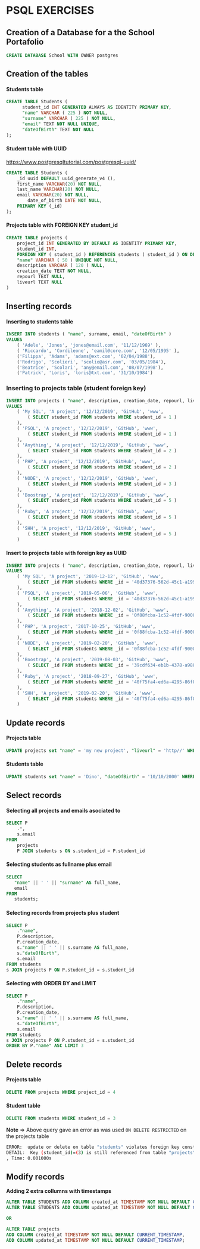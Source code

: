 # PSQL EXERCISES

## Creation of a Database for a the School Portafolio

```sql
CREATE DATABASE School WITH OWNER postgres
```

## Creation of the tables

#### Students table

```sql
CREATE TABLE Students ( 
      student_id INT GENERATED ALWAYS AS IDENTITY PRIMARY KEY,
      "name" VARCHAR ( 225 ) NOT NULL,
      "surname" VARCHAR ( 225 ) NOT NULL,
      "email" TEXT NOT NULL UNIQUE,
      "dateOfBirth" TEXT NOT NULL
);
```

#### Student table with UUID 

https://www.postgresqltutorial.com/postgresql-uuid/

```sql
CREATE TABLE Students (
    _id uuid DEFAULT uuid_generate_v4 (),
    first_name VARCHAR(20) NOT NULL,
    last_name VARCHAR(20) NOT NULL,
    email VARCHAR(20) NOT NULL,
		date_of_birth DATE NOT NULL,
    PRIMARY KEY (_id)
);
```



#### Projects table with FOREIGN KEY student_id

```sql
CREATE TABLE projects (
	project_id INT GENERATED BY DEFAULT AS IDENTITY PRIMARY KEY,
	student_id INT,
	FOREIGN KEY ( student_id ) REFERENCES students ( student_id ) ON DELETE RESTRICT,
	"name" VARCHAR ( 50 ) UNIQUE NOT NULL,
	description VARCHAR ( 120 ) NULL,
	creation_date TEXT NOT NULL,
	repourl TEXT NULL,
	liveurl TEXT NULL 
)
```



## Inserting records

#### Inserting to students table

```sql
INSERT INTO students ( "name", surname, email, "dateOfBirth" )
VALUES
	( 'Adele', 'Jones', 'jones@email.com', '11/12/1969' ),
	( 'Riccardo', 'Cordileone', 'eamil@core.com', '12/05/1995' ),
	('Filippa', 'Adams', 'adams@ext.com', '02/04/1988'),
	('Rodrigo', 'Scolieri', 'scolio@asr.com', '03/05/1984'),
	('Beatrice', 'Scolari', 'any@email.com', '08/07/1998'),
	('Patrick', 'Loris', 'loris@txt.com', '31/10/1984')
```

### Inserting to projects table (student foreign key)

```sql
INSERT INTO projects ( "name", description, creation_date, repourl, liveurl, student_id )
VALUES
	( 'My SQL', 'A project', '12/12/2019', 'GitHub', 'www', 
		( SELECT student_id FROM students WHERE student_id = 1 ) 
	),
	( 'PSQL', 'A project', '12/12/2019', 'GitHub', 'www', 
		( SELECT student_id FROM students WHERE student_id = 1 ) 
	),
	( 'Anything', 'A project', '12/12/2019', 'GitHub', 'www', 
		( SELECT student_id FROM students WHERE student_id = 2 ) 
	),
	( 'PHP', 'A project', '12/12/2019', 'GitHub', 'www', 
		( SELECT student_id FROM students WHERE student_id = 2 ) 
	),
	( 'NODE', 'A project', '12/12/2019', 'GitHub', 'www', 
		( SELECT student_id FROM students WHERE student_id = 3 ) 
	),
	( 'Boostrap', 'A project', '12/12/2019', 'GitHub', 'www', 
		( SELECT student_id FROM students WHERE student_id = 5 ) 
	),
	( 'Ruby', 'A project', '12/12/2019', 'GitHub', 'www', 
		( SELECT student_id FROM students WHERE student_id = 5 ) 
	),
	( 'SHH', 'A project', '12/12/2019', 'GitHub', 'www', 
		( SELECT student_id FROM students WHERE student_id = 5 ) 
	)
```



#### Insert to projects table with foreign key as UUID

```sql
INSERT INTO projects ( "name", description, creation_date, repourl, liveurl, student_id )
VALUES
	( 'My SQL', 'A project', '2019-12-12', 'GitHub', 'www', 
		( SELECT _id FROM students WHERE _id = '40d37376-562d-45c1-a199-85918cd547b4' ) 
	),
	( 'PSQL', 'A project', '2019-05-06', 'GitHub', 'www', 
		( SELECT _id FROM students WHERE _id = '40d37376-562d-45c1-a199-85918cd547b4' ) 
	),
	( 'Anything', 'A project', '2018-12-02', 'GitHub', 'www', 
		( SELECT _id FROM students WHERE _id = '0f88fcba-1c52-4fdf-9008-e1d5ec87ad0c' ) 
	),
	( 'PHP', 'A project', '2017-10-25', 'GitHub', 'www', 
		( SELECT _id FROM students WHERE _id = '0f88fcba-1c52-4fdf-9008-e1d5ec87ad0c' ) 
	),
	( 'NODE', 'A project', '2019-02-20', 'GitHub', 'www', 
		( SELECT _id FROM students WHERE _id = '0f88fcba-1c52-4fdf-9008-e1d5ec87ad0c' ) 
	),
	( 'Boostrap', 'A project', '2019-08-03', 'GitHub', 'www', 
		( SELECT _id FROM students WHERE _id = '39cdf634-eb1b-4378-a988-c18022450674' ) 
	),
	( 'Ruby', 'A project', '2018-09-27', 'GitHub', 'www', 
		( SELECT _id FROM students WHERE _id = '40f75fa4-ed6a-4295-86f8-2b47d3cb5ef8' ) 
	),
	( 'SHH', 'A project', '2019-02-20', 'GitHub', 'www', 
		( SELECT _id FROM students WHERE _id = '40f75fa4-ed6a-4295-86f8-2b47d3cb5ef8' ) 
	)
```





## Update records

#### Projects table

```sql
UPDATE projects set "name" = 'my new project', "liveurl" = 'http//' WHERE project_id = 3
```

#### Students table 

```sql
UPDATE students set "name" = 'Dino', "dateOfBirth" = '10/10/2000' WHERE student_id = 3
```

## Select records

#### Selecting all projects and emails asociated to

```sql
SELECT P
	.*,
	s.email 
FROM
	projects
	P JOIN students s ON s.student_id = P.student_id
```



#### Selecting students as fullname plus email

```sql
SELECT 
   "name" || ' ' || "surname" AS full_name,
   email
FROM 
   students;
```



#### Selecting records from projects plus student

```sql
SELECT P
	."name",
	P.description,
	P.creation_date,
	s."name" || ' ' || s.surname AS full_name,
	s."dateOfBirth",
	s.email
FROM students
s JOIN projects P ON P.student_id = s.student_id
```

#### Selecting with ORDER BY and LIMIT

```sql
SELECT P
	."name",
	P.description,
	P.creation_date,
	s."name" || ' ' || s.surname AS full_name,
	s."dateOfBirth",
	s.email
FROM students
s JOIN projects P ON P.student_id = s.student_id
ORDER BY P."name" ASC LIMIT 3
```



## Delete records

#### Projects table

```sql
DELETE FROM projects WHERE project_id = 4
```

 #### Student table 

```sql
DELETE FROM students WHERE student_id = 3
```

**Note** => Above query gave an error as was used `ON DELETE RESTRICTED`  on the projects table 

```bash
ERROR:  update or delete on table "students" violates foreign key constraint "projects_student_id_fkey" on table "projects"
DETAIL:  Key (student_id)=(3) is still referenced from table "projects".
, Time: 0.001000s
```



## Modify records

**Adding 2 extra collumns with timestamps**

```sql
ALTER TABLE STUDENTS ADD COLUMN created_at TIMESTAMP NOT NULL DEFAULT CURRENT_TIMESTAMP;
ALTER TABLE STUDENTS ADD COLUMN updated_at TIMESTAMP NOT NULL DEFAULT CURRENT_TIMESTAMP;

OR

ALTER TABLE projects
ADD COLUMN created_at TIMESTAMP NOT NULL DEFAULT CURRENT_TIMESTAMP,
ADD COLUMN updated_at TIMESTAMP NOT NULL DEFAULT CURRENT_TIMESTAMP;
```

